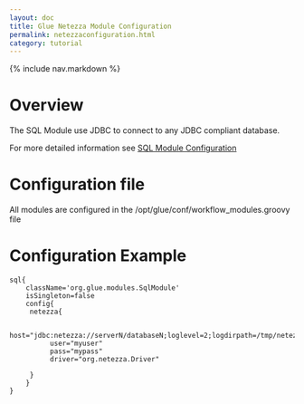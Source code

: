 ```yaml
---
layout: doc
title: Glue Netezza Module Configuration
permalink: netezzaconfiguration.html
category: tutorial
---
```



{% include nav.markdown %}



# Overview

The SQL Module use JDBC to connect to any JDBC compliant database.

For more detailed information see [SQL Module Configuration](mysqlconfiguration.html)

# Configuration file

All modules are configured in the /opt/glue/conf/workflow_modules.groovy file

# Configuration Example

	sql{
   		className='org.glue.modules.SqlModule'
   		isSingleton=false
     	config{
         netezza{

              host="jdbc:netezza://serverN/databaseN;loglevel=2;logdirpath=/tmp/netezza_log"
              user="myuser"
              pass="mypass"
              driver="org.netezza.Driver"

       	 }
      	}
	}



 




